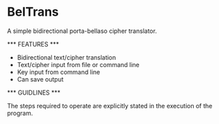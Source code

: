 BelTrans
========

A simple bidirectional porta-bellaso cipher translator.

*** FEATURES ***

- Bidirectional text/cipher translation
- Text/cipher input from file or command line
- Key input from command line
- Can save output

*** GUIDLINES ***

The steps required to operate are explicitly stated in the execution of the program.
